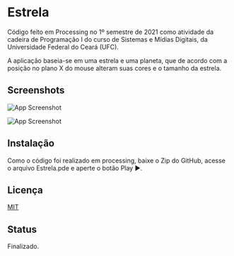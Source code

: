 
# Estrela

Código feito em Processing no 1º semestre de 2021 como atividade da cadeira de Programação I do curso de Sistemas e Mídias Digitais, da Universidade Federal do Ceará (UFC).

A aplicação baseia-se em uma estrela e uma planeta, que de acordo com a posição no plano X do mouse alteram suas cores e o tamanho da estrela.





## Screenshots

![App Screenshot](https://i.postimg.cc/8CjCCNgx/imagem-2022-07-19-171212639.png) 

![App Screenshot](https://i.postimg.cc/HxMsQzx2/imagem-2022-07-19-171237464.png)

## Instalação

Como o código foi realizado em processing, baixe o Zip do GitHub, acesse o arquivo
Estrela.pde e aperte o botão Play ▶.

    
## Licença

[MIT](https://choosealicense.com/licenses/mit/)


## Status
Finalizado.
